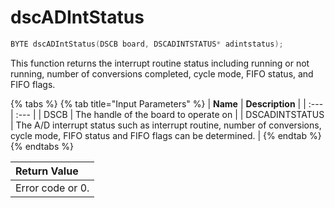 # dscADIntStatus

```c
BYTE dscADIntStatus(DSCB board, DSCADINTSTATUS* adintstatus);
```

This function returns the interrupt routine status including running or not running, number of conversions completed, cycle mode, FIFO status, and FIFO flags.

{% tabs %}
{% tab title="Input Parameters" %}
| **Name** | **Description** |
| :--- | :--- |
| DSCB | The handle of the board to operate on |
| DSCADINTSTATUS | The A/D interrupt status such as interrupt routine, number of conversions, cycle mode, FIFO status and FIFO flags can be determined. |
{% endtab %}
{% endtabs %}

| Return Value |
| :--- |
| Error code or 0. |

